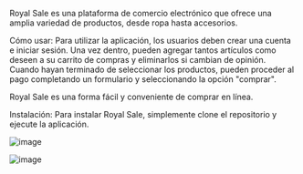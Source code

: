 Royal Sale es una plataforma de comercio electrónico que ofrece una amplia variedad de productos, desde ropa hasta accesorios.

Cómo usar: Para utilizar la aplicación, los usuarios deben crear una cuenta e iniciar sesión. Una vez dentro, pueden agregar tantos artículos como deseen a su carrito de compras y eliminarlos si cambian de opinión. Cuando hayan terminado de seleccionar los productos, pueden proceder al pago completando un formulario y seleccionando la opción "comprar".

Royal Sale es una forma fácil y conveniente de comprar en línea.

Instalación: Para instalar Royal Sale, simplemente clone el repositorio y ejecute la aplicación.

![image](https://user-images.githubusercontent.com/63792804/232925224-1dc41773-3c0d-456b-a11e-beea91146cbc.png)

![image](https://user-images.githubusercontent.com/63792804/232925305-8839e7e8-0f17-4575-b9bd-0c8897caa48f.png)


